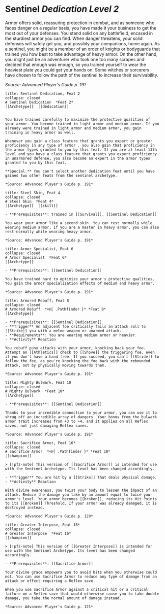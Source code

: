 
# Sentinel *Dedication Level 2*  

Armor offers solid, reassuring protection in combat, and as someone who faces danger on a regular basis, you have made it your business to get the most out of your defenses. You stand solid on any battlefield, encased in the sturdiest armor you can find. When danger threatens, your solid defenses will safely get you, and possibly your companions, home again. As a sentinel, you might be a member of an order of knights or bodyguards that trained you how best to take advantage of heavy armor. On the other hand, you might just be an adventurer who took one too many scrapes and decided that enough was enough, so you trained yourself to wear the heaviest plate you could get your hands on. Some witches or sorcerers have chosen to follow the path of the sentinel to increase their survivability.

*Source: Advanced Player's Guide p. 191*

```ad-embed-feat
title: Sentinel Dedication, Feat 2
collapse: closed
# Sentinel Dedication  *Feat 2*  
[[Archetype]]  [[dedication]]  


You have trained carefully to maximize the protective qualities of your armor. You become trained in light armor and medium armor. If you already were trained in light armor and medium armor, you gain training in heavy armor as well.

Whenever you gain a class feature that grants you expert or greater proficiency in any type of armor , you also gain that proficiency in the armor types granted to you by this feat. If you are at least 13th level and you have a class feature that grants you expert proficiency in unarmored defense, you also become an expert in the armor types granted to you by this feat.

**Special.** You can't select another dedication feat until you have gained two other feats from the sentinel archetype.

*Source: Advanced Player's Guide p. 191*  
```  

```ad-embed-feat
title: Steel Skin, Feat 4
collapse: closed
# Steel Skin  *Feat 4*  
[[Archetype]]  [[skill]]  

- **Prerequisites**: trained in [[Survival]], [[Sentinel Dedication]]

You wear your armor like a second skin. You can rest normally while wearing medium armor. If you are a master in heavy armor, you can also rest normally while wearing heavy armor.

*Source: Advanced Player's Guide p. 191*  
```  

```ad-embed-feat
title: Armor Specialist, Feat 6
collapse: closed
# Armor Specialist  *Feat 6*  
[[Archetype]]  

- **Prerequisites**: [[Sentinel Dedication]]

You have trained hard to optimize your armor's protective qualities. You gain the armor specialization effects of medium and heavy armor.

*Source: Advanced Player's Guide p. 191*  
```  

```ad-embed-feat
title: Armored Rebuff, Feat 8
collapse: closed
# Armored Rebuff  *⬲{ .Pathfinder }* *Feat 8*  
[[Archetype]]  

- **Prerequisites**: [[Sentinel Dedication]]
- **Trigger** An adjacent foe critically fails an attack roll to [[Strike]] you with a melee weapon or unarmed attack.
- **Requirements**: You are wearing medium armor or heavier.
- **Activity** Reaction

You rebuff puny attacks with your armor, knocking back your foe. Attempt an [[Athletics]] check to [[Shove]] the triggering foe, even if you don't have a hand free. If you succeed, you can't [[Stride]] to follow the foe, as you're knocking the foe back with the rebounded attack, not by physically moving towards them.

*Source: Advanced Player's Guide p. 191*  
```  

```ad-embed-feat
title: Mighty Bulwark, Feat 10
collapse: closed
# Mighty Bulwark  *Feat 10*  
[[Archetype]]  

- **Prerequisites**: [[Sentinel Dedication]]

Thanks to your incredible connection to your armor, you can use it to shrug off an incredible array of dangers. Your bonus from the bulwark armor trait increases from +3 to +4, and it applies on all Reflex saves, not just damaging Reflex saves.

*Source: Advanced Player's Guide p. 191*  
```  

```ad-embed-feat
title: Sacrifice Armor, Feat 10*
collapse: closed
# Sacrifice Armor  *⬲{ .Pathfinder }* *Feat 10*  
[[champion]]  

> [!pf2-note] This version of [[Sacrifice Armor]] is intended for use with the Sentinel Archetype. Its level has been changed accordingly.

- **Trigger** You are hit by a [[Strike]] that deals physical damage.
- **Activity** Reaction

With divine awareness, you twist your body to lessen the impact of an attack. Reduce the damage you take by an amount equal to twice your armor's level. Your armor becomes [[broken]], reducing its Hit Points to its [[Broken]] Threshold. If your armor was already damaged, it is destroyed instead.

*Source: Advanced Player's Guide p. 120*  
```  

```ad-embed-feat
title: Greater Interpose, Feat 16*
collapse: closed
# Greater Interpose  *Feat 16*  
[[champion]]  

> [!pf2-note] This version of [[Greater Interpose]] is intended for use with the Sentinel Archetype. Its level has been changed accordingly.

- **Prerequisites**: [[Sacrifice Armor]]

Your divine grace empowers you to avoid hits when you otherwise could not. You can use Sacrifice Armor to reduce any type of damage from an attack or effect requiring a Reflex save.

When you use Sacrifice Armor against a critical hit or a critical failure on a Reflex save that would otherwise cause you to take double damage, you take the normal amount of damage instead.

*Source: Advanced Player's Guide p. 121*  
```
